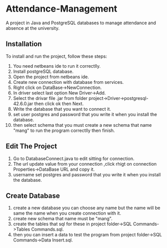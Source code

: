 # Attendance-Management

A project in Java and PostgreSQL databases to manage attendance and absence at the university.

## Installation

To install and run the project, follow these steps:

1. You need netbeans ide to run it correctlly.
2. Install postgreSQL database.
3. Open the project from netbeans ide.
4. Create new connection with database from services.
5. Right click on DataBase->NewConnection.
6. In driver select last option New Driver->Add.
7. Select the drivar file .jar from folder project->Driver->postgresql-42.6.0.jar then click ok then Next.
8. Write the database that you want to connect it.
9. set user postgres and password that you write it when you install the database.
10. then select schema that you must create a new schema that name "mang" to run the program correctlly then finish.


## Edit The Project

1. Go to DatabaseConnect.java to edit sitting for connection.
2. The url update value from your connection ,click rhigt on connection Properties->DataBase URL and copy it.
3. username set postgres and password that you write it when you install the database.


## Create Database

1. create a new database you can choose any name but the name will be same the name when you create connection with it.
2. create new schema that name must be "mang".
3. create the tables that sql for these in project folder->SQL Commands->Tables Commands.sql.
4. then you can insert a data to test the program from project folder->SQL Commands->Data Insert.sql.
